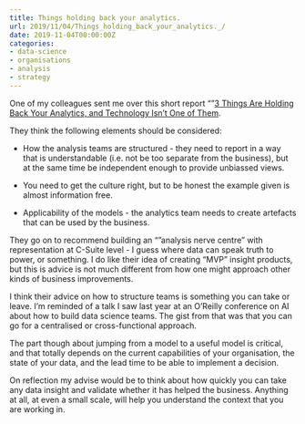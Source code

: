 ```yaml
---
title: Things holding back your analytics. 
url: 2019/11/04/Things_holding_back_your_analytics._/
date: 2019-11-04T00:00:00Z
categories:
- data-science
- organisations
- analysis
- strategy
---
```


One of my colleagues sent me over this short report “”[3 Things Are Holding Back Your Analytics, and Technology Isn’t One of Them](https://hbr.org/2017/06/3-things-are-holding-back-your-analytics-and-technology-isnt-one-of-them). 

They think the following elements should be considered: 

* How the analysis teams are structured - they need to report in a way that is understandable (i.e. not be too separate from the business), but at the same time be independent enough to provide unbiassed views. 

* You need to get the culture right, but to be honest the example given is almost information free. 

* Applicability of the models - the analytics team needs to create artefacts that can be used by the business. 

They go on to recommend building an “”analysis nerve centre” with representation at C-Suite level - I guess where data can speak truth to power, or something. I do like their idea of creating “MVP” insight products, but this is advice is not much different from how one might approach other kinds of business improvements. 

I think their advice on how to structure teams is something you can take or leave. I’m reminded of a talk I saw last year at an O’Reilly conference on AI about how to build data science teams. The gist from that was that you can go for a centralised or cross-functional approach. 

The part though about jumping from a model to a useful model is critical, and that totally depends on the current capabilities of your organisation, the state of your data, and the lead time to be able to implement a decision. 

On reflection my advise would be to think about how quickly you can take any data insight and validate whether it has helped the business. Anything at all, at even a small scale, will help you understand the context that you are working in. 

